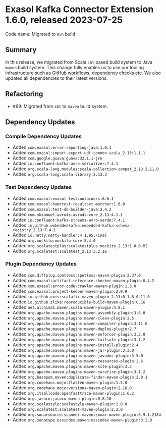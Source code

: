 # Exasol Kafka Connector Extension 1.6.0, released 2023-07-25

Code name: Migrated to `mvn` build

## Summary

In this release, we migrated from Scala `sbt` based build system to Java `maven` build system. This change fully enables us to use our tooling infrastructure such as GitHub workflows, dependency checks etc. We also updated all dependencies to their latest versions.

## Refactoring

* #69: Migrated from `sbt` to `maven` build system.

## Dependency Updates

### Compile Dependency Updates

* Added `com.exasol:error-reporting-java:1.0.1`
* Added `com.exasol:import-export-udf-common-scala_2.13:1.1.1`
* Added `com.google.guava:guava:32.1.1-jre`
* Added `io.confluent:kafka-avro-serializer:7.4.1`
* Added `org.scala-lang.modules:scala-collection-compat_2.13:2.11.0`
* Added `org.scala-lang:scala-library:2.13.3`

### Test Dependency Updates

* Added `com.exasol:exasol-testcontainers:6.6.1`
* Added `com.exasol:hamcrest-resultset-matcher:1.6.0`
* Added `com.exasol:test-db-builder-java:3.4.2`
* Added `com.sksamuel.avro4s:avro4s-core_2.13:4.1.1`
* Added `io.confluent:kafka-streams-avro-serde:7.4.1`
* Added `io.github.embeddedkafka:embedded-kafka-schema-registry_2.13:7.4.1`
* Added `io.netty:netty-handler:4.1.95.Final`
* Added `org.mockito:mockito-core:5.4.0`
* Added `org.scalatestplus:scalatestplus-mockito_2.13:1.0.0-M2`
* Added `org.scalatest:scalatest_2.13:3.2.16`

### Plugin Dependency Updates

* Added `com.diffplug.spotless:spotless-maven-plugin:2.37.0`
* Added `com.exasol:artifact-reference-checker-maven-plugin:0.4.2`
* Added `com.exasol:error-code-crawler-maven-plugin:1.3.0`
* Added `com.exasol:project-keeper-maven-plugin:2.9.9`
* Added `io.github.evis:scalafix-maven-plugin_2.13:0.1.8_0.11.0`
* Added `io.github.zlika:reproducible-build-maven-plugin:0.16`
* Added `net.alchim31.maven:scala-maven-plugin:4.8.1`
* Added `org.apache.maven.plugins:maven-assembly-plugin:3.6.0`
* Added `org.apache.maven.plugins:maven-clean-plugin:2.5`
* Added `org.apache.maven.plugins:maven-compiler-plugin:3.11.0`
* Added `org.apache.maven.plugins:maven-deploy-plugin:2.7`
* Added `org.apache.maven.plugins:maven-enforcer-plugin:3.3.0`
* Added `org.apache.maven.plugins:maven-failsafe-plugin:3.1.2`
* Added `org.apache.maven.plugins:maven-install-plugin:2.4`
* Added `org.apache.maven.plugins:maven-jar-plugin:3.3.0`
* Added `org.apache.maven.plugins:maven-javadoc-plugin:3.5.0`
* Added `org.apache.maven.plugins:maven-resources-plugin:2.6`
* Added `org.apache.maven.plugins:maven-site-plugin:3.3`
* Added `org.apache.maven.plugins:maven-surefire-plugin:3.1.2`
* Added `org.basepom.maven:duplicate-finder-maven-plugin:2.0.1`
* Added `org.codehaus.mojo:flatten-maven-plugin:1.5.0`
* Added `org.codehaus.mojo:versions-maven-plugin:2.16.0`
* Added `org.itsallcode:openfasttrace-maven-plugin:1.6.2`
* Added `org.jacoco:jacoco-maven-plugin:0.8.10`
* Added `org.scalastyle:scalastyle-maven-plugin:1.0.0`
* Added `org.scalatest:scalatest-maven-plugin:2.2.0`
* Added `org.sonarsource.scanner.maven:sonar-maven-plugin:3.9.1.2184`
* Added `org.sonatype.ossindex.maven:ossindex-maven-plugin:3.2.0`
